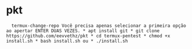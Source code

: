 # pkt
      termux-change-repo Você precisa apenas selecionar a primeira opção ao apertar ENTER DUAS VEZES. * apt install git * git clone https://github.com/eevvethz/pkt * cd termux-pentest * chmod +x install.sh * bash install.sh ou * ./install.sh 
